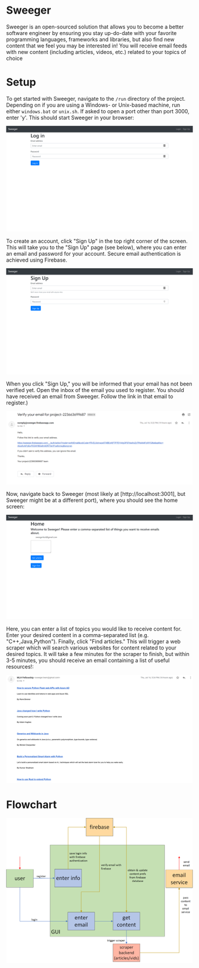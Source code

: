 # Sweeger

Sweeger is an open-sourced solution that allows you to become a better software engineer by ensuring you stay up-do-date with your favorite programming languages, frameworks and libraries, but also find new content that we feel you may be interested in! You will receive email feeds with new content (including articles, videos, etc.) related to your topics of choice

# Setup

To get started with Sweeger, navigate to the `/run` directory of the project. Depending on if you are using a Windows- or Unix-based machine, run either `windows.bat` or `unix.sh`. If asked to open a port other than port 3000, enter 'y'. This should start Sweeger in your browser:

![Login](https://github.com/AnshG714/sweeger/blob/master/rsc/login.png?raw=true)

To create an account, click "Sign Up" in the top right corner of the screen. This will take you to the "Sign Up" page (see below), where you can enter an email and password for your account. Secure email authentication is achieved using Firebase.

![Sign Up](https://github.com/AnshG714/sweeger/blob/master/rsc/signup.png?raw=true)

When you click "Sign Up," you will be informed that your email has not been verified yet. Open the inbox of the email you used to register. You should have received an email from Sweeger. Follow the link in that email to register.)

![Verify Email](https://github.com/AnshG714/sweeger/blob/master/rsc/verify_email.PNG?raw=true)

Now, navigate back to Sweeger (most likely at [http://localhost:3001], but Sweeger might be at a different port), where you should see the home screen:

![Home](https://github.com/AnshG714/sweeger/blob/master/rsc/home.png?raw=true)

Here, you can enter a list of topics you would like to receive content for. Enter your desired content in a comma-separated list (e.g. "C++,Java,Python"). Finally, click "Find articles." This will trigger a web scraper which will search various websites for content related to your desired topics. It will take a few minutes for the scraper to finish, but within 3-5 minutes, you should receive an email containing a list of useful resources!:

![Emailed Content](https://github.com/AnshG714/sweeger/blob/master/rsc/email.png?raw=true)

# Flowchart

![flowchart](https://github.com/AnshG714/sweeger/blob/master/rsc/flowchart.png?raw=true)
